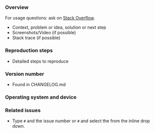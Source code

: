 ### Overview
For usage questions: ask on [Stack  Overflow](http://stackoverflow.com/questions/tagged/material-components-android).

 - Context, problem or idea, solution or next step
 - Screenshots/Video (if possible)
 - Stack trace (if possible)

### Reproduction steps
 - Detailed steps to reproduce

### Version number
 - Found in CHANGELOG.md

### Operating system and device

### Related issues
 - Type `#` and the issue number or `#` and select the from the inline drop down.
